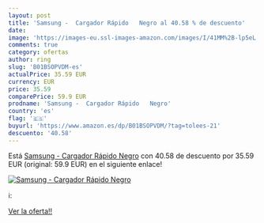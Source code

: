 ```yaml
---
layout: post
title: 'Samsung -  Cargador Rápido   Negro al 40.58 % de descuento'
date: 
image: 'https://images-eu.ssl-images-amazon.com/images/I/41MM%2B-lp5eL._SL200_.jpg'
comments: true
category: ofertas
author: ring
slug: 'B01BSOPVDM-es'
actualPrice: 35.59 EUR
currency: EUR
price: 35.59
comparePrice: 59.9 EUR
prodname: 'Samsung -  Cargador Rápido   Negro'
country: 'es'
flag: '🇪🇸'
buyurl: 'https://www.amazon.es/dp/B01BSOPVDM/?tag=tolees-21'
descuento: '40.58'
---
```


Está [Samsung -  Cargador Rápido   Negro](https://www.amazon.es/dp/B01BSOPVDM/?tag=tolees-21) con 40.58 de descuento por 35.59 EUR (original: 59.9 EUR) en el siguiente enlace!

[![Samsung -  Cargador Rápido   Negro](https://images-eu.ssl-images-amazon.com/images/I/41MM%2B-lp5eL._SL200_.jpg)](https://www.amazon.es/dp/B01BSOPVDM/?tag=tolees-21)

ℹ️:


[Ver la oferta!!](https://www.amazon.es/dp/B01BSOPVDM/?tag=tolees-21)
